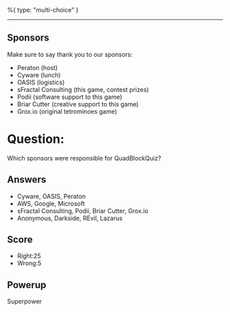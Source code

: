 %{
 type: "multi-choice"
}

---
## Sponsors

Make sure to say thank you to our sponsors:
- Peraton (host)
- Cyware (lunch)
- OASIS (logistics)
- sFractal Consulting (this game, contest prizes)
- Podii (software support to this game)
- Briar Cutter (creative support to this game)
- Grox.io (original tetrominoes game)

# Question:
Which sponsors were responsible for QuadBlockQuiz?

## Answers
- Cyware, OASIS, Peraton
- AWS, Google, Microsoft
- sFractal Consulting, Podii, Briar Cutter, Grox.io
- Anonymous, Darkside, REvil, Lazarus

## Score
- Right:25
- Wrong:5

## Powerup
Superpower
